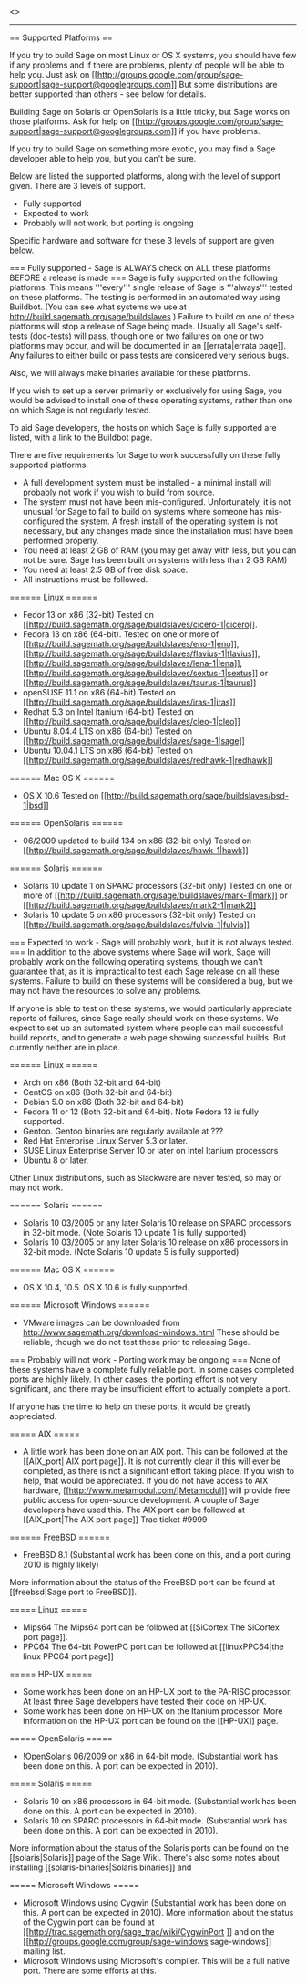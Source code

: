<<TableOfContents>>

----

== Supported Platforms ==

If you try to build Sage on most Linux or OS X systems, you should have few if any problems and if there are problems, plenty of people will be able to help you. Just ask on [[http://groups.google.com/group/sage-support|sage-support@googlegroups.com]] But some distributions are better supported than others - see below for details. 

Building Sage on Solaris or OpenSolaris is a little tricky, but Sage works on those platforms. Ask for help on [[http://groups.google.com/group/sage-support|sage-support@googlegroups.com]] if you have problems. 

If you try to build Sage on something more exotic, you may find a Sage developer able to help you, but you can't be sure. 

Below are listed the supported platforms, along with the level of support given. There are 3 levels of support.

 * Fully supported 
 * Expected to work
 * Probably will not work, but porting is ongoing

Specific hardware and software for these 3 levels of support are given below.

=== Fully supported - Sage is ALWAYS check on ALL these platforms BEFORE a release is made ===
Sage is fully supported on the following platforms. This means '''every''' single release of Sage is '''always''' tested on these platforms. The testing is performed in an automated way using Buildbot. (You can see what systems we use at http://build.sagemath.org/sage/buildslaves ) Failure to build on one of these platforms will stop a release of Sage being made. Usually all Sage's self-tests (doc-tests) will pass, though one or two failures on one or two platforms may occur, and will be documented in an [[errata|errata page]]. Any failures to either build or pass tests are considered very serious bugs. 

Also, we will always make binaries available for these platforms. 

If you wish to set up a server primarily or exclusively for using Sage, you would be advised to install one of these operating systems, rather than one on which Sage is not regularly tested. 

To aid Sage developers, the hosts on which Sage is fully supported are listed, with a link to the Buildbot page. 

There are five requirements for Sage to work successfully on these fully supported platforms.

 * A full development system must be installed - a minimal install will probably not work if you wish to build from source.
 * The system must not have been mis-configured. Unfortunately, it is not unusual for Sage to fail to build on systems where someone has mis-configured the system. A fresh install of the operating system is not necessary, but any changes made since the installation must have been performed properly.
 * You need at least 2 GB of RAM (you may get away with less, but you can not be sure. Sage has been built on systems with less than 2 GB RAM)
 * You need at least 2.5 GB of free disk space.
 * All instructions must be followed.

====== Linux ======
 * Fedor 13 on x86 (32-bit) Tested on [[http://build.sagemath.org/sage/buildslaves/cicero-1|cicero]]. 
 * Fedora 13 on x86 (64-bit). Tested on one or more of  [[http://build.sagemath.org/sage/buildslaves/eno-1|eno]], [[http://build.sagemath.org/sage/buildslaves/flavius-1|flavius]], [[http://build.sagemath.org/sage/buildslaves/lena-1|lena]], [[http://build.sagemath.org/sage/buildslaves/sextus-1|sextus]] or  [[http://build.sagemath.org/sage/buildslaves/taurus-1|taurus]]
 * openSUSE 11.1 on x86 (64-bit)  Tested on [[http://build.sagemath.org/sage/buildslaves/iras-1|iras]]
 * Redhat 5.3 on Intel Itanium (64-bit)  Tested on [[http://build.sagemath.org/sage/buildslaves/cleo-1|cleo]]
 * Ubuntu 8.04.4 LTS  on x86 (64-bit) Tested on [[http://build.sagemath.org/sage/buildslaves/sage-1|sage]]
 * Ubuntu 10.04.1 LTS on x86 (64-bit) Tested on  [[http://build.sagemath.org/sage/buildslaves/redhawk-1|redhawk]]

====== Mac OS X ======
 * OS X 10.6 Tested on  [[http://build.sagemath.org/sage/buildslaves/bsd-1|bsd]]

====== OpenSolaris ======
 * 06/2009 updated to build 134 on x86 (32-bit only) Tested on [[http://build.sagemath.org/sage/buildslaves/hawk-1|hawk]]

====== Solaris ======
 * Solaris 10 update 1 on SPARC processors (32-bit only) Tested on one or more of  [[http://build.sagemath.org/sage/buildslaves/mark-1|mark]] or [[http://build.sagemath.org/sage/buildslaves/mark2-1|mark2]]
 * Solaris 10 update 5 on x86 processors (32-bit only) Tested on [[http://build.sagemath.org/sage/buildslaves/fulvia-1|fulvia]]

=== Expected to work -  Sage will probably work, but it is not always tested. ===
In addition to the above systems where Sage will work, Sage will probably work on the following operating systems, though we can't guarantee that, as it is impractical to test each Sage release on all these systems. Failure to build on these systems will be considered a bug, but we may not have the resources to solve any problems. 

If anyone is able to test on these systems, we would particularly appreciate reports of failures, since Sage really should work on these systems. We expect to set up an automated system where people can mail successful build reports, and to generate a web page showing successful builds. But currently neither are in place. 

====== Linux ======
 * Arch on x86 (Both 32-bit and 64-bit) 
 * CentOS  on x86 (Both 32-bit and 64-bit) 
 * Debian 5.0 on x86 (Both 32-bit and 64-bit)
 * Fedora 11 or 12 (Both 32-bit and 64-bit). Note Fedora 13 is fully supported. 
 * Gentoo. Gentoo binaries are regularly available at ???
 * Red Hat Enterprise Linux Server 5.3 or later. 
 * SUSE Linux Enterprise Server 10 or later on Intel Itanium processors 
 * Ubuntu 8 or later. 

Other Linux distributions, such as Slackware are never tested, so may or may not work. 

====== Solaris ======
 * Solaris 10 03/2005 or any later Solaris 10 release on SPARC processors in 32-bit mode. (Note Solaris 10 update 1 is fully supported)
 * Solaris 10 03/2005 or any later Solaris 10 release on x86 processors in 32-bit mode. (Note Solaris 10 update 5 is fully supported)

====== Mac OS X ======
 * OS X 10.4, 10.5. OS X 10.6 is fully supported. 

====== Microsoft Windows ======
 * VMware images can be downloaded from http://www.sagemath.org/download-windows.html These should be reliable, though we do not test these prior to releasing Sage. 

=== Probably will not work - Porting work may be ongoing ===
None of these systems have a complete fully reliable port. In some cases completed ports are highly likely. In other cases, the porting effort is not very significant, and there may be insufficient effort to actually complete a port. 

If anyone has the time to help on these ports, it would be greatly appreciated. 

===== AIX =====
 * A little work has been done on an AIX port. This can be followed at the [[AIX_port| AIX port page]]. It is not currently clear if this will ever be completed, as there is not a significant effort taking place. If you wish to help, that would be appreciated. If you do not have access to AIX hardware, [[http://www.metamodul.com/|Metamodul]] will provide free public access for open-source development. A couple of Sage developers have used this. The AIX port can be followed at [[AIX_port|The AIX port page]] Trac ticket #9999

====== FreeBSD ======
 * FreeBSD 8.1 (Substantial work has been done on this, and a port during 2010 is highly likely)

More information about the status of the FreeBSD port can be found at [[freebsd|Sage port to FreeBSD]].

===== Linux =====
 * Mips64 The Mips64 port can be followed at [[SiCortex|The SiCortex port page]].
 * PPC64 The 64-bit PowerPC port can be followed at [[linuxPPC64|the linux PPC64 port page]]

===== HP-UX =====
 * Some work has been done on an HP-UX port to the PA-RISC processor. At least three Sage developers have tested their code on HP-UX.
 * Some work has been done on HP-UX on the Itanium processor.
More information on the HP-UX port can be found on the [[HP-UX]] page. 

===== OpenSolaris =====
 * !OpenSolaris 06/2009 on x86 in 64-bit mode.  (Substantial work has been done on this. A port can be expected in 2010). 

===== Solaris =====
 * Solaris 10 on x86 processors in 64-bit mode. (Substantial work has been done on this. A port can be expected in 2010).
 * Solaris 10 on SPARC processors in 64-bit mode. (Substantial work has been done on this. A port can be expected in 2010).

More information about the status of the Solaris ports can be found on the [[solaris|Solaris]] page of the Sage Wiki. There's also some notes about installing [[solaris-binaries|Solaris binaries]] and 

===== Microsoft Windows =====
 * Microsoft Windows using Cygwin (Substantial work has been done on this. A port can be expected in 2010). More information about the status of the Cygwin port can be found at [[http://trac.sagemath.org/sage_trac/wiki/CygwinPort ]] and on the [[http://groups.google.com/group/sage-windows sage-windows]] mailing list.
 * Microsoft Windows using Microsoft's compiler. This will be a full native port. There are some efforts at this. 
